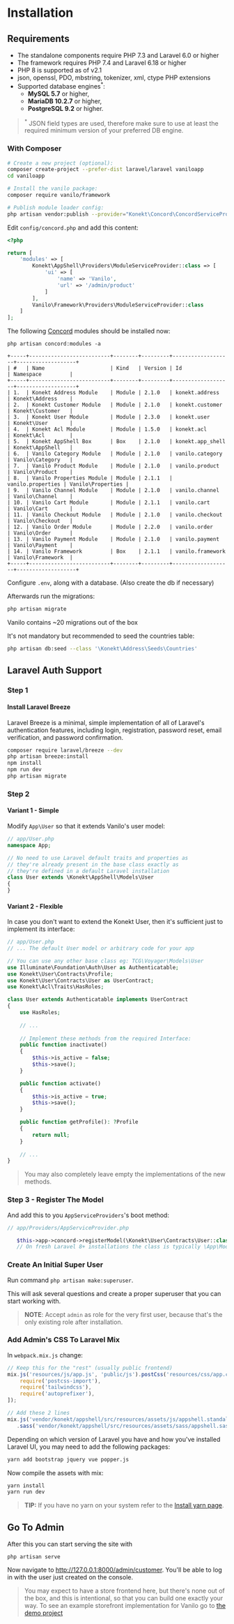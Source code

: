 # Installation

## Requirements

- The standalone components require PHP 7.3 and Laravel 6.0 or higher
- The framework requires PHP 7.4 and Laravel 6.18 or higher
- PHP 8 is supported as of v2.1
- json, openssl, PDO, mbstring, tokenizer, xml, ctype PHP extensions
- Supported database engines<sup>*</sup>:
    - **MySQL 5.7** or higher,
    - **MariaDB 10.2.7** or higher,
    - **PostgreSQL 9.2** or higher.

> <sup>*</sup> JSON field types are used, therefore make sure to use at least the required minimum
> version of your preferred DB engine.

### With Composer

```bash
# Create a new project (optional):
composer create-project --prefer-dist laravel/laravel vaniloapp
cd vaniloapp

# Install the vanilo package:
composer require vanilo/framework

# Publish module loader config:
php artisan vendor:publish --provider="Konekt\Concord\ConcordServiceProvider" --tag=config
```

Edit `config/concord.php` and add this content:

```php
<?php

return [
    'modules' => [
        Konekt\AppShell\Providers\ModuleServiceProvider::class => [
            'ui' => [
                'name' => 'Vanilo',
                'url' => '/admin/product'
            ]
        ],
        Vanilo\Framework\Providers\ModuleServiceProvider::class
    ]
];
```

The following [Concord](concord.md) modules should be installed now:

`php artisan concord:modules -a`

```
+-----+--------------------------+--------+---------+-------------------+-------------------+
| #   | Name                     | Kind   | Version | Id                | Namespace         |
+-----+--------------------------+--------+---------+-------------------+-------------------+
| 1.  | Konekt Address Module    | Module | 2.1.0   | konekt.address    | Konekt\Address    |
| 2.  | Konekt Customer Module   | Module | 2.1.0   | konekt.customer   | Konekt\Customer   |
| 3.  | Konekt User Module       | Module | 2.3.0   | konekt.user       | Konekt\User       |
| 4.  | Konekt Acl Module        | Module | 1.5.0   | konekt.acl        | Konekt\Acl        |
| 5.  | Konekt AppShell Box      | Box    | 2.1.0   | konekt.app_shell  | Konekt\AppShell   |
| 6.  | Vanilo Category Module   | Module | 2.1.0   | vanilo.category   | Vanilo\Category   |
| 7.  | Vanilo Product Module    | Module | 2.1.0   | vanilo.product    | Vanilo\Product    |
| 8.  | Vanilo Properties Module | Module | 2.1.1   | vanilo.properties | Vanilo\Properties |
| 9.  | Vanilo Channel Module    | Module | 2.1.0   | vanilo.channel    | Vanilo\Channel    |
| 10. | Vanilo Cart Module       | Module | 2.1.1   | vanilo.cart       | Vanilo\Cart       |
| 11. | Vanilo Checkout Module   | Module | 2.1.0   | vanilo.checkout   | Vanilo\Checkout   |
| 12. | Vanilo Order Module      | Module | 2.2.0   | vanilo.order      | Vanilo\Order      |
| 13. | Vanilo Payment Module    | Module | 2.1.0   | vanilo.payment    | Vanilo\Payment    |
| 14. | Vanilo Framework         | Box    | 2.1.1   | vanilo.framework  | Vanilo\Framework  |
+-----+--------------------------+--------+---------+-------------------+-------------------+
```

Configure `.env`, along with a database. (Also create the db if necessary)

Afterwards run the migrations:

```bash
php artisan migrate
```

Vanilo contains ~20 migrations out of the box

It's not mandatory but recommended to seed the countries table:

```bash
php artisan db:seed --class '\Konekt\Address\Seeds\Countries'
```

## Laravel Auth Support

### Step 1

#### Install Laravel Breeze

Laravel Breeze is a minimal, simple implementation of all of Laravel's authentication features, including login, registration, password reset, email verification, and password confirmation.

```bash
composer require laravel/breeze --dev
php artisan breeze:install
npm install
npm run dev
php artisan migrate
```

### Step 2

#### Variant 1 - Simple

Modify `App\User` so that it extends Vanilo's user model:

```php
// app/User.php
namespace App;

// No need to use Laravel default traits and properties as
// they're already present in the base class exactly as
// they're defined in a default Laravel installation
class User extends \Konekt\AppShell\Models\User
{
}
```

#### Variant 2 - Flexible

In case you don't want to extend the Konekt User, then it's sufficient just to implement its
interface:

```php
// app/User.php
// ... The default User model or arbitrary code for your app

// You can use any other base class eg: TCG\Voyager\Models\User
use Illuminate\Foundation\Auth\User as Authenticatable;
use Konekt\User\Contracts\Profile;
use Konekt\User\Contracts\User as UserContract;
use Konekt\Acl\Traits\HasRoles;

class User extends Authenticatable implements UserContract
{
    use HasRoles;
    
    // ...
    
    // Implement these methods from the required Interface:
    public function inactivate()
    {
        $this->is_active = false;
        $this->save();
    }

    public function activate()
    {
        $this->is_active = true;
        $this->save();
    }

    public function getProfile(): ?Profile
    {
        return null;
    }
    
    // ...
}
```

> You may also completely leave empty the implementations of the new methods.

### Step 3 - Register The Model

And add this to you `AppServiceProviders`'s boot method:

```php
// app/Providers/AppServiceProvider.php

   $this->app->concord->registerModel(\Konekt\User\Contracts\User::class, \App\User::class);
   // On fresh Laravel 8+ installations the class is typically \App\Models\User
```

### Create An Initial Super User

Run command `php artisan make:superuser`.

This will ask several questions and create a proper superuser that you can start working with.

> **NOTE**: Accept `admin` as role for the very first user, because that's the only existing role after installation.

### Add Admin's CSS To Laravel Mix

In `webpack.mix.js` change:
```js
// Keep this for the "rest" (usually public frontend)
mix.js('resources/js/app.js', 'public/js').postCss('resources/css/app.css', 'public/css', [
    require('postcss-import'),
    require('tailwindcss'),
    require('autoprefixer'),
]);

// Add these 2 lines
mix.js('vendor/konekt/appshell/src/resources/assets/js/appshell.standalone.js', 'public/js/appshell.js')
   .sass('vendor/konekt/appshell/src/resources/assets/sass/appshell.sass', 'public/css')
```

Depending on which version of Laravel you have and how you've installed Laravel UI, you may need to
add the following packages:

```bash
yarn add bootstrap jquery vue popper.js
```

Now compile the assets with mix:

```bash
yarn install
yarn run dev
```

> **TIP:** If you have no yarn on your system refer to the [Install yarn page](https://yarnpkg.com/en/docs/install).

## Go To Admin

After this you can start serving the site with

`php artisan serve`

Now navigate to http://127.0.0.1:8000/admin/customer. You'll be able to
log in with the user just created on the console.

> You may expect to have a store frontend here, but there's none out of the box, and this is
> intentional, so that you can build one exactly your way. To see an example storefront
> implementation for Vanilo go to [the demo project](https://github.com/vanilophp/demo)
